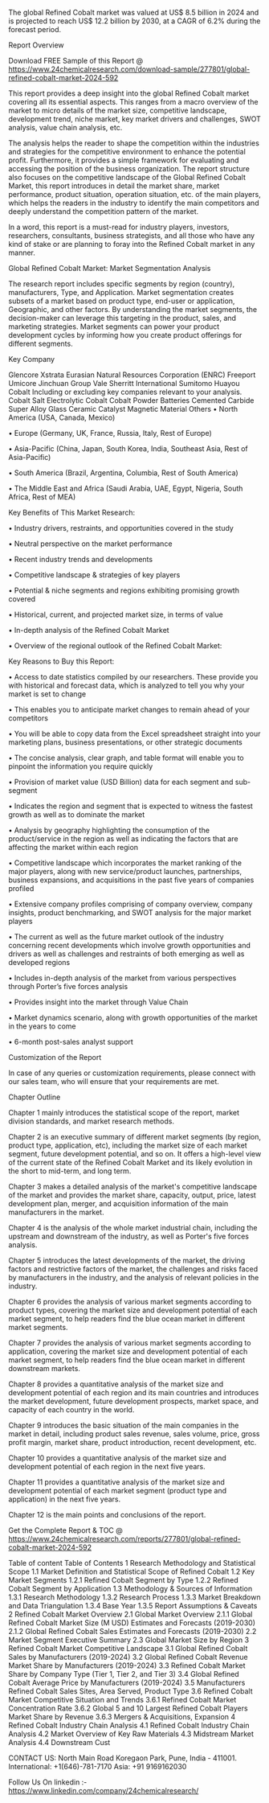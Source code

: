The global Refined Cobalt market was valued at US$ 8.5 billion in 2024 and is projected to reach US$ 12.2 billion by 2030, at a CAGR of 6.2% during the forecast period.

Report Overview

Download FREE Sample of this Report @ https://www.24chemicalresearch.com/download-sample/277801/global-refined-cobalt-market-2024-592

This report provides a deep insight into the global Refined Cobalt market covering all its essential aspects. This ranges from a macro overview of the market to micro details of the market size, competitive landscape, development trend, niche market, key market drivers and challenges, SWOT analysis, value chain analysis, etc.

The analysis helps the reader to shape the competition within the industries and strategies for the competitive environment to enhance the potential profit. Furthermore, it provides a simple framework for evaluating and accessing the position of the business organization. The report structure also focuses on the competitive landscape of the Global Refined Cobalt Market, this report introduces in detail the market share, market performance, product situation, operation situation, etc. of the main players, which helps the readers in the industry to identify the main competitors and deeply understand the competition pattern of the market.

In a word, this report is a must-read for industry players, investors, researchers, consultants, business strategists, and all those who have any kind of stake or are planning to foray into the Refined Cobalt market in any manner.

Global Refined Cobalt Market: Market Segmentation Analysis

The research report includes specific segments by region (country), manufacturers, Type, and Application. Market segmentation creates subsets of a market based on product type, end-user or application, Geographic, and other factors. By understanding the market segments, the decision-maker can leverage this targeting in the product, sales, and marketing strategies. Market segments can power your product development cycles by informing how you create product offerings for different segments.

Key Company

Glencore Xstrata
Eurasian Natural Resources Corporation (ENRC)
Freeport
Umicore
Jinchuan Group
Vale
Sherritt International
Sumitomo
Huayou Cobalt
Including or excluding key companies relevant to your analysis.
Cobalt Salt
Electrolytic Cobalt
Cobalt Powder
Batteries
Cemented Carbide
Super Alloy
Glass Ceramic
Catalyst
Magnetic Material
Others
• North America (USA, Canada, Mexico)

• Europe (Germany, UK, France, Russia, Italy, Rest of Europe)

• Asia-Pacific (China, Japan, South Korea, India, Southeast Asia, Rest of Asia-Pacific)

• South America (Brazil, Argentina, Columbia, Rest of South America)

• The Middle East and Africa (Saudi Arabia, UAE, Egypt, Nigeria, South Africa, Rest of MEA)

Key Benefits of This Market Research:

• Industry drivers, restraints, and opportunities covered in the study

• Neutral perspective on the market performance

• Recent industry trends and developments

• Competitive landscape & strategies of key players

• Potential & niche segments and regions exhibiting promising growth covered

• Historical, current, and projected market size, in terms of value

• In-depth analysis of the Refined Cobalt Market

• Overview of the regional outlook of the Refined Cobalt Market:

Key Reasons to Buy this Report:

• Access to date statistics compiled by our researchers. These provide you with historical and forecast data, which is analyzed to tell you why your market is set to change

• This enables you to anticipate market changes to remain ahead of your competitors

• You will be able to copy data from the Excel spreadsheet straight into your marketing plans, business presentations, or other strategic documents

• The concise analysis, clear graph, and table format will enable you to pinpoint the information you require quickly

• Provision of market value (USD Billion) data for each segment and sub-segment

• Indicates the region and segment that is expected to witness the fastest growth as well as to dominate the market

• Analysis by geography highlighting the consumption of the product/service in the region as well as indicating the factors that are affecting the market within each region

• Competitive landscape which incorporates the market ranking of the major players, along with new service/product launches, partnerships, business expansions, and acquisitions in the past five years of companies profiled

• Extensive company profiles comprising of company overview, company insights, product benchmarking, and SWOT analysis for the major market players

• The current as well as the future market outlook of the industry concerning recent developments which involve growth opportunities and drivers as well as challenges and restraints of both emerging as well as developed regions

• Includes in-depth analysis of the market from various perspectives through Porter’s five forces analysis

• Provides insight into the market through Value Chain

• Market dynamics scenario, along with growth opportunities of the market in the years to come

• 6-month post-sales analyst support

Customization of the Report

In case of any queries or customization requirements, please connect with our sales team, who will ensure that your requirements are met.

Chapter Outline

Chapter 1 mainly introduces the statistical scope of the report, market division standards, and market research methods.

Chapter 2 is an executive summary of different market segments (by region, product type, application, etc), including the market size of each market segment, future development potential, and so on. It offers a high-level view of the current state of the Refined Cobalt Market and its likely evolution in the short to mid-term, and long term.

Chapter 3 makes a detailed analysis of the market's competitive landscape of the market and provides the market share, capacity, output, price, latest development plan, merger, and acquisition information of the main manufacturers in the market.

Chapter 4 is the analysis of the whole market industrial chain, including the upstream and downstream of the industry, as well as Porter's five forces analysis.

Chapter 5 introduces the latest developments of the market, the driving factors and restrictive factors of the market, the challenges and risks faced by manufacturers in the industry, and the analysis of relevant policies in the industry.

Chapter 6 provides the analysis of various market segments according to product types, covering the market size and development potential of each market segment, to help readers find the blue ocean market in different market segments.

Chapter 7 provides the analysis of various market segments according to application, covering the market size and development potential of each market segment, to help readers find the blue ocean market in different downstream markets.

Chapter 8 provides a quantitative analysis of the market size and development potential of each region and its main countries and introduces the market development, future development prospects, market space, and capacity of each country in the world.

Chapter 9 introduces the basic situation of the main companies in the market in detail, including product sales revenue, sales volume, price, gross profit margin, market share, product introduction, recent development, etc.

Chapter 10 provides a quantitative analysis of the market size and development potential of each region in the next five years.

Chapter 11 provides a quantitative analysis of the market size and development potential of each market segment (product type and application) in the next five years.

Chapter 12 is the main points and conclusions of the report.

Get the Complete Report & TOC @ https://www.24chemicalresearch.com/reports/277801/global-refined-cobalt-market-2024-592

Table of content
Table of Contents
1 Research Methodology and Statistical Scope
1.1 Market Definition and Statistical Scope of Refined Cobalt
1.2 Key Market Segments
1.2.1 Refined Cobalt Segment by Type
1.2.2 Refined Cobalt Segment by Application
1.3 Methodology & Sources of Information
1.3.1 Research Methodology
1.3.2 Research Process
1.3.3 Market Breakdown and Data Triangulation
1.3.4 Base Year
1.3.5 Report Assumptions & Caveats
2 Refined Cobalt Market Overview
2.1 Global Market Overview
2.1.1 Global Refined Cobalt Market Size (M USD) Estimates and Forecasts (2019-2030)
2.1.2 Global Refined Cobalt Sales Estimates and Forecasts (2019-2030)
2.2 Market Segment Executive Summary
2.3 Global Market Size by Region
3 Refined Cobalt Market Competitive Landscape
3.1 Global Refined Cobalt Sales by Manufacturers (2019-2024)
3.2 Global Refined Cobalt Revenue Market Share by Manufacturers (2019-2024)
3.3 Refined Cobalt Market Share by Company Type (Tier 1, Tier 2, and Tier 3)
3.4 Global Refined Cobalt Average Price by Manufacturers (2019-2024)
3.5 Manufacturers Refined Cobalt Sales Sites, Area Served, Product Type
3.6 Refined Cobalt Market Competitive Situation and Trends
3.6.1 Refined Cobalt Market Concentration Rate
3.6.2 Global 5 and 10 Largest Refined Cobalt Players Market Share by Revenue
3.6.3 Mergers & Acquisitions, Expansion
4 Refined Cobalt Industry Chain Analysis
4.1 Refined Cobalt Industry Chain Analysis
4.2 Market Overview of Key Raw Materials
4.3 Midstream Market Analysis
4.4 Downstream Cust

CONTACT US:
North Main Road Koregaon Park, Pune, India - 411001.
International: +1(646)-781-7170
Asia: +91 9169162030

Follow Us On linkedin :- https://www.linkedin.com/company/24chemicalresearch/

